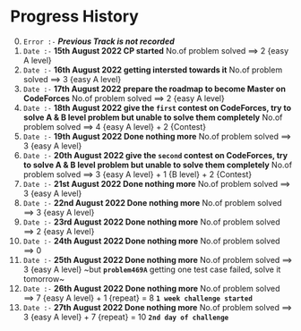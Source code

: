 # Progress History

0. `Error :-` ***Previous Track is not recorded***
1. `Date :-` **15th August 2022 CP started** No.of problem solved ==> 2 {easy A level}
2. `Date :-` **16th August 2022 getting intersted towards it** No.of problem solved ==> 3 {easy A level}
3. `Date :-` **17th August 2022 prepare the roadmap to become Master on CodeForces** No.of problem solved ==> 2 {easy A level}
4. `Date :-` **18th August 2022 give the `first` contest on CodeForces, try to solve A & B level problem but unable to solve them completely** No.of problem solved ==> 4 {easy A level} + 2 {Contest}
5. `Date :-` **19th August 2022 Done nothing more** No.of problem solved ==> 3 {easy A level}
6. `Date :-` **20th August 2022 give the `second` contest on CodeForces, try to solve A & B level problem but unable to solve them completely** No.of problem solved ==> 3 {easy A level} + 1 {B level} + 2 {Contest}
7. `Date :-` **21st August 2022 Done nothing more** No.of problem solved ==> 3 {easy A level}
8. `Date :-` **22nd August 2022 Done nothing more** No.of problem solved ==> 3 {easy A level}
9. `Date :-` **23rd August 2022 Done nothing more** No.of problem solved ==> 2 {easy A level}
10. `Date :-` **24th August 2022 Done nothing more** No.of problem solved ==> 0 
11. `Date :-` **25th August 2022 Done nothing more** No.of problem solved ==> 3 {easy A level} ~but **`problem469A`** getting one test case failed, solve it tomorrow~
12. `Date :-` **26th August 2022 Done nothing more** No.of problem solved ==> 7 {easy A level} + 1 {repeat} = 8 **`1 week challenge started`** 
13. `Date :-` **27th August 2022 Done nothing more** No.of problem solved ==> 3 {easy A level} + 7 {repeat} = 10 **`2nd day of challenge`**
